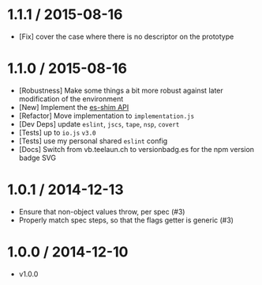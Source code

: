 1.1.1 / 2015-08-16
=================
 * [Fix] cover the case where there is no descriptor on the prototype

1.1.0 / 2015-08-16
=================
 * [Robustness] Make some things a bit more robust against later modification of the environment
 * [New] Implement the [es-shim API](es-shims/api)
 * [Refactor] Move implementation to `implementation.js`
 * [Dev Deps] update `eslint`, `jscs`, `tape`, `nsp`, `covert`
 * [Tests] up to `io.js` `v3.0`
 * [Tests] use my personal shared `eslint` config
 * [Docs] Switch from vb.teelaun.ch to versionbadg.es for the npm version badge SVG

1.0.1 / 2014-12-13
=================
 * Ensure that non-object values throw, per spec (#3)
 * Properly match spec steps, so that the flags getter is generic (#3)

1.0.0 / 2014-12-10
=================
  * v1.0.0

